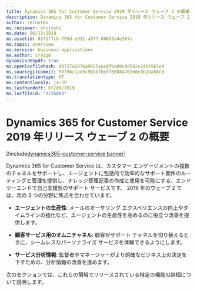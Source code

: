 ```yaml
---
title: Dynamics 365 for Customer Service 2019 年リリース ウェーブ 2 の概要
description: Dynamics 365 for Customer Service 2019 年リリース ウェーブ 2 の概要
author: relnotes
ms.reviewer: shujoshi
ms.date: 06/13/2019
ms.assetid: 83f1f7cb-755d-e911-a977-000d3a4e307a
ms.topic: overview
ms.service: business-applications
ms.author: craigm
dynamics365pdf: true
ms.openlocfilehash: d0727a2076a9825aac8fba80c8d502c24655b7e4
ms.sourcegitcommit: 59f5bc1ad5c9bbbfbeff6608476b60c0b2da58c0
ms.translationtype: HT
ms.contentlocale: ja-JP
ms.lasthandoff: 07/09/2019
ms.locfileid: "1735803"
---
```

# <a name="overview-of-dynamics-365-for-customer-service-2019-release-wave-2"></a>Dynamics 365 for Customer Service 2019 年リリース ウェーブ 2 の概要
[!include[dynamics365-customer-service banner](../includes/dynamics365-customer-service.md)]

Dynamics 365 for Customer Service は、カスタマー エンゲージメントの複数のチャネルをサポートし、エージェントに包括的で効率的なサポート案件のルーティングと管理を提供し、ナレッジ管理記事の作成と使用を可能にする、エンドツーエンドで自己支援型のサポート サービスです。 2019 年のウェーブ 2 では、次の 3 つの分野に焦点を合わせています。

- **エージェントの生産性**: メールのオーサリング エクスペリエンスの向上やタイムラインの強化など、エージェントの生産性を高めるのに役立つ改善を提供します。

- **顧客サービス用のオムニチャネル**: 顧客がサポート チャネルを切り替えるときに、シームレスなパーソナライズ サービスを体験できるようにします。

- **サービス分析情報**: 監督者やマネージャーがより的確なビジネス上の決定を下すための、分析情報の改善を進めます。

次のセクションでは、これらの領域でリリースされている特定の機能の詳細について説明します。
